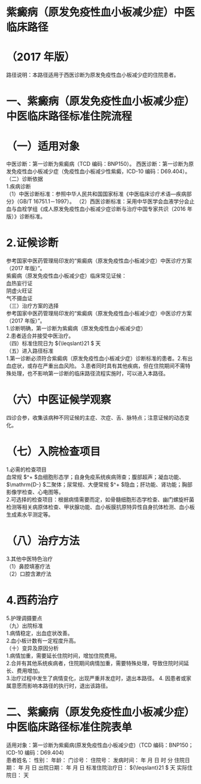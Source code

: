 # 紫癜病（原发免疫性血小板减少症）中医临床路径  
# （2017 年版）  
路径说明：本路径适用于西医诊断为原发免疫性血小板减少症的住院患者。  
# 一、紫癜病（原发免疫性血小板减少症）中医临床路径标准住院流程  
# （一）适用对象  
中医诊断：第一诊断为紫癜病（TCD 编码：BNP150）。 西医诊断：第一诊断为原发免疫性血小板减少症（免疫性血小板减少性紫癜，ICD-10 编码：D69.404）。  
（二）诊断依据  
1.疾病诊断  
（1）中医诊断标准：参照中华人民共和国国家标准《中医临床诊疗术语—疾病部分》（GB/T 16751.1－1997）。 （2）西医诊断标准：采用中华医学会血液学分会止血与血栓学组《成人原发免疫性血小板减少症诊断与治疗中国专家共识（2016 年版）》诊断标准。  
# 2.证候诊断  
参考国家中医药管理局印发的“紫癜病（原发免疫性血小板减少症）中医诊疗方案（2017 年版）”。  
紫癜病（原发免疫性血小板减少症）临床常见证候：  
血热妄行证  
阴虚火旺证  
气不摄血证  
（三）治疗方案的选择  
参考国家中医药管理局印发的“紫癜病（原发免疫性血小板减少症）中医诊疗方案（2017 年版）”。  
1.诊断明确，第一诊断为紫癜病（原发免疫性血小板减少症）  
2.患者适合并接受中医治疗。  
（四）标准住院日为 ${\leqslant}21 $ 天  
（五）进入路径标准  
1.第一诊断必须符合紫癜病（原发免疫性血小板减少症）诊断标准的患者。2.有出血症状，或存在严重出血风险。 3.患者同时具有其他疾病，但在住院期间不需特殊处理，也不影响第一诊断的临床路径流程实施时，可以进入本路径。  
# （六）中医证候学观察  
四诊合参，收集该病种不同证候的主症、次症、舌、脉特点；注意证候的动态变化。  
# （七）入院检查项目  
1.必需的检查项目  
血常规 $^+ $血细胞形态学；自身免疫系统疾病筛查；腹部超声；凝血功能、 $\mathrm{D-} $二聚体；尿常规、大便常规 $^+ $隐血；肝功能、肾功能；胸部影像学检查、心电图等。  
2.可选择的检查项目：根据病情需要而定，如骨髓细胞形态学检查、幽门螺旋杆菌检测等相关病原体检查、甲状腺功能、血小板膜抗原特异性自身抗体检测、血小板生成素水平测定等。  
# （八）治疗方法  
3.其他中医特色治疗  
（1）鼻腔填塞疗法  
（2）口腔含漱疗法  
# 4.西药治疗  
5.护理调摄要点  
（九）出院标准  
1.病情稳定，出血症状改善。  
2.血小板计数有一定程度升高。  
（十）变异及原因分析  
1.病情加重，需要延长住院时间，增加住院费用。  
2.合并有其他系统疾病者，住院期间病情加重，需要特殊处理，导致住院时间延长、费用增加。  
3.治疗过程中发生了病情变化，出现严重并发症时，退出本路径。 4. 因患者或家属意愿而影响本路径的执行时，退出该路径。  
# 二、紫癜病（原发免疫性血小板减少症）中医临床路径标准住院表单  
适用对象：第一诊断为紫癜病(原发免疫性血小板减少症)（TCD 编码：BNP150；ICD-10 编码：D69.404)  
患者姓名：          性别：    年龄：    门诊号：         住院号：            发病时间：   年  月  日  时  分  住院日期：   年  月  日 出院日期：   年  月   日 标准住院治疗日： ${\leqslant}21 $ 天          实际住院日：  天  